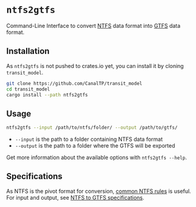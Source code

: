 # `ntfs2gtfs`

Command-Line Interface to convert [NTFS] data format into [GTFS] data
format.

[GTFS]: https://gtfs.org/reference/static
[NTFS]: https://github.com/CanalTP/ntfs-specification/blob/master/ntfs_fr.md

## Installation

As `ntfs2gtfs` is not pushed to crates.io yet, you can install it by cloning `transit_model`.

```bash
git clone https://github.com/CanalTP/transit_model
cd transit_model
cargo install --path ntfs2gtfs
```

## Usage

```bash
ntfs2gtfs --input /path/to/ntfs/folder/ --output /path/to/gtfs/
```

* `--input` is the path to a folder containing NTFS data format
* `--output` is the path to a folder where the GTFS will be exported

Get more information about the available options with `ntfs2gtfs --help`.

## Specifications

As NTFS is the pivot format for conversion, [common NTFS rules] is useful.\
For input and output, see [NTFS to GTFS specifications].

[common NTFS rules]: ../documentation/common_ntfs_rules.md
[NTFS to GTFS specifications]: ../documentation/ntfs_to_gtfs_specs.md
